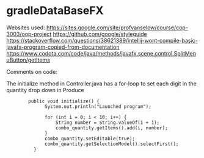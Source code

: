 # gradleDataBaseFX

Websites used:
  https://sites.google.com/site/profvanselow/course/cop-3003/oop-project
  https://github.com/google/styleguide
  https://stackoverflow.com/questions/38621389/intellij-wont-compile-basic-javafx-program-copied-from-documentation
  https://www.codota.com/code/java/methods/javafx.scene.control.SplitMenuButton/getItems
  
Comments on code:

  The initialize method in Controller.java has a for-loop to set each digit in the quantity drop down in Produce

            public void initialize() {
                  System.out.println("Launched program");

                  for (int i = 0; i < 10; i++) {
                      String number = String.valueOf(i + 1);
                      combo_quantity.getItems().add(i, number);
                  }
                  combo_quantity.setEditable(true);
                  combo_quantity.getSelectionModel().selectFirst();
              }
  
